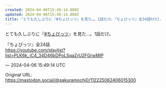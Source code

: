 ```yaml
---
created: 2024-04-06T15:49:14.800Z
updated: 2024-04-06T15:49:14.800Z
title: "とても久しぶりに『#ちょびっツ』を見た…。1話だけ。『ちょびっツ』全24話htt[...]"
---
```


<p>とても久しぶりに『<a href="https://mastodon.social/tags/%E3%81%A1%E3%82%87%E3%81%B3%E3%81%A3%E3%83%84" class="mention hashtag" rel="tag">#<span>ちょびっツ</span></a>』を見た…。1話だけ。</p><p>『ちょびっツ』全24話<br /><a href="https://youtube.com/playlist?list=PLK6k_jC4_34D46bDPoLSqaZrU2FGrwMIP" target="_blank" rel="nofollow noopener" translate="no"><span class="invisible">https://</span><span class="ellipsis">youtube.com/playlist?list=PLK6</span><span class="invisible">k_jC4_34D46bDPoLSqaZrU2FGrwMIP</span></a></p>

&mdash; 2024-04-06 15:49:14 UTC

Original URL: https://mastodon.social/@sakuramochi0/112225062406015300
